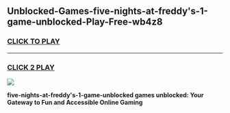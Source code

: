 
## Unblocked-Games-five-nights-at-freddy's-1-game-unblocked-Play-Free-wb4z8
<h3>
<a href="https://premium76.site?title=five-nights-at-freddy's-1-game-unblocked&ref=21A">CLICK TO PLAY</a></h3>
<hr>

<h3>
<a href="https://premium76.site?title=five-nights-at-freddy's-1-game-unblocked&ref=21A">CLICK 2 PLAY</a>
  
</h3>

<a href="https://premium76.site?title=five-nights-at-freddy's-1-game-unblocked&ref=21A"><img src="https://clearcache.store/games.png"></a>


**five-nights-at-freddy's-1-game-unblocked games unblocked: Your Gateway to Fun and Accessible Online Gaming**
